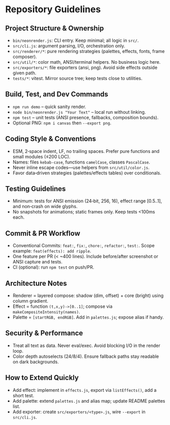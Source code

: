 # Repository Guidelines

## Project Structure & Ownership
- `bin/neonrender.js`: CLI entry. Keep minimal; all logic in `src/`.
- `src/cli.js`: argument parsing, I/O, orchestration only.
- `src/renderer/*`: pure rendering strategies (palettes, effects, fonts, frame composer).
- `src/util/*`: color math, ANSI/terminal helpers. No business logic here.
- `src/exporters/*`: file exporters (ansi, png). Avoid side effects outside given path.
- `tests/*`: vitest. Mirror source tree; keep tests close to utilities.

## Build, Test, and Dev Commands
- `npm run demo` – quick sanity render.
- `node bin/neonrender.js "Your Text"` – local run without linking.
- `npm test` – unit tests (ANSI presence, fallbacks, composition bounds).
- Optional PNG: `npm i canvas` then `--export png`.

## Coding Style & Conventions
- ESM, 2‑space indent, LF, no trailing spaces. Prefer pure functions and small modules (≤200 LOC).
- Names: files `kebab-case`, functions `camelCase`, classes `PascalCase`.
- Never inline escape codes—use helpers from `src/util/color.js`.
- Favor data‑driven strategies (palettes/effects tables) over conditionals.

## Testing Guidelines
- Minimum: tests for ANSI emission (24‑bit, 256, 16), effect range [0.5..1], and non‑crash on wide glyphs.
- No snapshots for animations; static frames only. Keep tests <100ms each.

## Commit & PR Workflow
- Conventional Commits: `feat:`, `fix:`, `chore:`, `refactor:`, `test:`. Scope example: `feat(effects): add ripple`.
- One feature per PR (< ~400 lines). Include before/after screenshot or ANSI capture and tests.
- CI (optional): run `npm test` on push/PR.

## Architecture Notes
- Renderer = layered compose: shadow (dim, offset) + core (bright) using column gradient.
- Effect = function `(t,x,y)->[0..1]`; compose via `makeCompositeIntensity(names)`.
- Palette = `[startRGB, endRGB]`. Add in `palettes.js`; expose alias if handy.

## Security & Performance
- Treat all text as data. Never eval/exec. Avoid blocking I/O in the render loop.
- Color depth autoselects (24/8/4). Ensure fallback paths stay readable on dark backgrounds.

## How to Extend Quickly
- Add effect: implement in `effects.js`, export via `listEffects()`, add a short test.
- Add palette: extend `palettes.js` and alias map; update README palettes list.
- Add exporter: create `src/exporters/<type>.js`, wire `--export` in `src/cli.js`.
